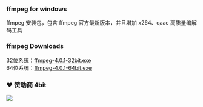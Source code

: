 ### ffmpeg for windows

ffmpeg 安装包，包含 ffmpeg 官方最新版本，并且增加 x264、qaac 高质量编解码工具

### ffmpeg Downloads

32位系统：[ffmpeg-4.0.1-32bit.exe](https://github.com/typefo/ffmpeg/releases/download/4.0.1/ffmpeg-4.0.1-32bit.exe)  
64位系统：[ffmpeg-4.0.1-64bit.exe](https://github.com/typefo/ffmpeg/releases/download/4.0.1/ffmpeg-4.0.1-64bit.exe)


### ❤ 赞助商 4bit

[![](https://typefo.com/assets/img/ad.jpg)](https://item.taobao.com/item.htm?ft=t&id=637600633789)
